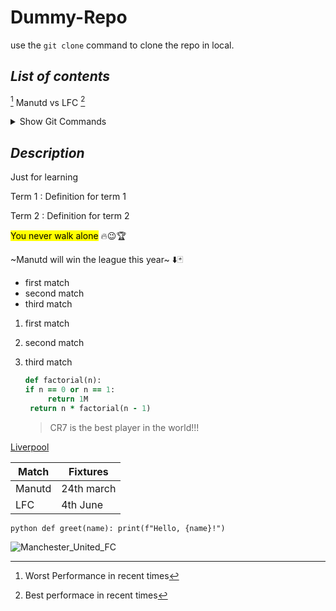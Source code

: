 # **Dummy-Repo**

use the ` git clone ` command to clone the repo in local.

## *List of contents* 
[^1] Manutd vs LFC [^2]

<details>
  <summary>Show Git Commands</summary>

  - [ ] `git status` — check current branch state  
  - [ ] `git add .` — stage all changes  
  - [ ] `git commit -m "message"` — commit changes  
  - [ ] `git push` — push to remote

</details>


## *Description*
Just for learning

Term 1
: Definition for term 1

Term 2
: Definition for term 2

<mark>You never walk alone</mark> 🔥😉🏆

~Manutd will win the league this year~ ⬇️🃏

+ first match
+ second match
+ third match

1. first match
1. second match
1. third match

   ```rb
   def factorial(n):
   if n == 0 or n == 1:
        return 1M
    return n * factorial(n - 1)
   ```

   > CR7 is the best player in the world!!!

  
[Liverpool](https://explore-liverpool.com/wp-content/uploads/2025/02/LFC-.jpg)

 Match | Fixtures 
|------|---------|
Manutd | 24th march
LFC    | 4th June

 ```python def greet(name): print(f"Hello, {name}!") ```
 
![Manchester_United_FC](https://github.com/user-attachments/assets/d56fb47e-70ad-4620-b24c-19e992d2cffa)

[^1]: Worst Performance in recent times
[^2]: Best performace in recent times
